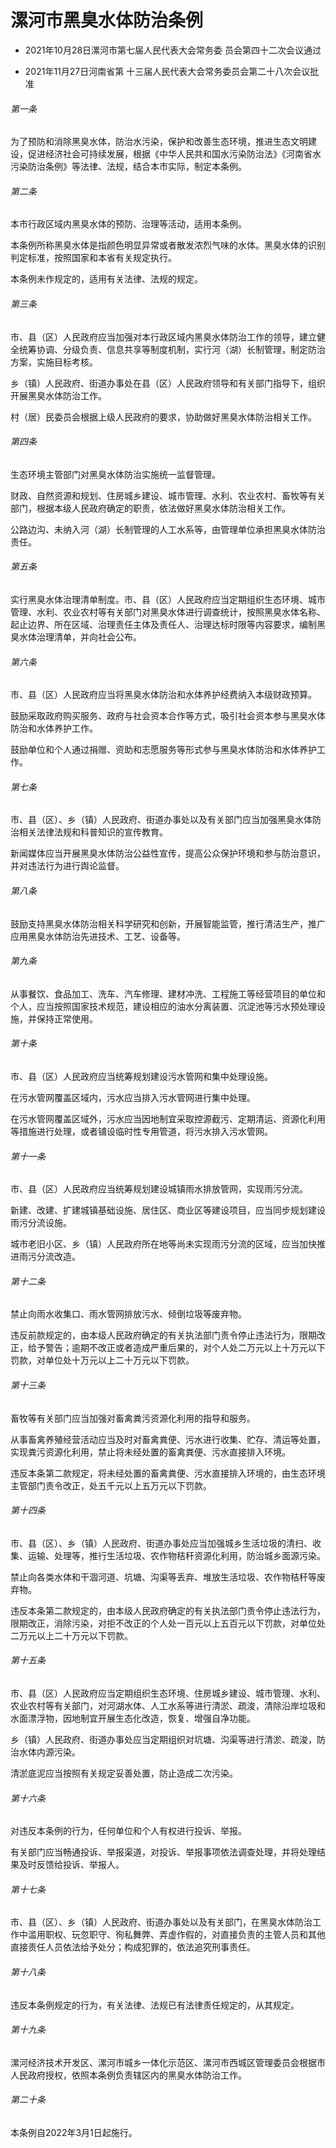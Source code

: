 # 漯河市黑臭水体防治条例

- 2021年10月28日漯河市第七届人民代表大会常务委
  员会第四十二次会议通过

- 2021年11月27日河南省第
  十三届人民代表大会常务委员会第二十八次会议批准

<!-- INFO END -->

###### 第一条

为了预防和消除黑臭水体，防治水污染，保护和改善生态环境，推进生态文明建设，促进经济社会可持续发展，根据《中华人民共和国水污染防治法》《河南省水污染防治条例》等法律、法规，结合本市实际，制定本条例。

###### 第二条

本市行政区域内黑臭水体的预防、治理等活动，适用本条例。

本条例所称黑臭水体是指颜色明显异常或者散发浓烈气味的水体。黑臭水体的识别判定标准，按照国家和本省有关规定执行。

本条例未作规定的，适用有关法律、法规的规定。

###### 第三条

市、县（区）人民政府应当加强对本行政区域内黑臭水体防治工作的领导，建立健全统筹协调、分级负责、信息共享等制度机制，实行河（湖）长制管理，制定防治方案，实施目标考核。

乡（镇）人民政府、街道办事处在县（区）人民政府领导和有关部门指导下，组织开展黑臭水体防治工作。

村（居）民委员会根据上级人民政府的要求，协助做好黑臭水体防治相关工作。

###### 第四条

生态环境主管部门对黑臭水体防治实施统一监督管理。

财政、自然资源和规划、住房城乡建设、城市管理、水利、农业农村、畜牧等有关部门，根据本级人民政府确定的职责，依法做好黑臭水体防治相关工作。

公路边沟、未纳入河（湖）长制管理的人工水系等，由管理单位承担黑臭水体防治责任。

###### 第五条

实行黑臭水体治理清单制度。市、县（区）人民政府应当定期组织生态环境、城市管理、水利、农业农村等有关部门对黑臭水体进行调查统计，按照黑臭水体名称、起止边界、所在区域、治理责任主体及责任人、治理达标时限等内容要求，编制黑臭水体治理清单，并向社会公布。

###### 第六条

市、县（区）人民政府应当将黑臭水体防治和水体养护经费纳入本级财政预算。

鼓励采取政府购买服务、政府与社会资本合作等方式，吸引社会资本参与黑臭水体防治和水体养护工作。

鼓励单位和个人通过捐赠、资助和志愿服务等形式参与黑臭水体防治和水体养护工作。

###### 第七条

市、县（区）、乡（镇）人民政府、街道办事处以及有关部门应当加强黑臭水体防治相关法律法规和科普知识的宣传教育。

新闻媒体应当开展黑臭水体防治公益性宣传，提高公众保护环境和参与防治意识，并对违法行为进行舆论监督。

###### 第八条

鼓励支持黑臭水体防治相关科学研究和创新，开展智能监管，推行清洁生产，推广应用黑臭水体防治先进技术、工艺、设备等。

###### 第九条

从事餐饮、食品加工、洗车、汽车修理、建材冲洗、工程施工等经营项目的单位和个人，应当按照国家技术规范，建设相应的油水分离装置、沉淀池等污水预处理设施，并保持正常使用。

###### 第十条

市、县（区）人民政府应当统筹规划建设污水管网和集中处理设施。

在污水管网覆盖区域内，污水应当排入污水管网进行集中处理。

在污水管网覆盖区域外，污水应当因地制宜采取控源截污、定期清运、资源化利用等措施进行处理，或者铺设临时性专用管道，将污水排入污水管网。

###### 第十一条

市、县（区）人民政府应当统筹规划建设城镇雨水排放管网，实现雨污分流。

新建、改建、扩建城镇基础设施、居住区、商业区等建设项目，应当同步规划建设雨污分流设施。

城市老旧小区、乡（镇）人民政府所在地等尚未实现雨污分流的区域，应当加快推进雨污分流改造。

###### 第十二条

禁止向雨水收集口、雨水管网排放污水、倾倒垃圾等废弃物。

违反前款规定的，由本级人民政府确定的有关执法部门责令停止违法行为，限期改正，给予警告；逾期不改正或者造成严重后果的，对个人处二万元以上十万元以下罚款，对单位处十万元以上二十万元以下罚款。

###### 第十三条

畜牧等有关部门应当加强对畜禽粪污资源化利用的指导和服务。

从事畜禽养殖经营活动应当及时对畜禽粪便、污水进行收集、贮存、清运等处置，实现粪污资源化利用，禁止将未经处置的畜禽粪便、污水直接排入环境。

违反本条第二款规定，将未经处置的畜禽粪便、污水直接排入环境的，由生态环境主管部门责令改正，处五千元以上五万元以下罚款。

###### 第十四条

市、县（区）、乡（镇）人民政府、街道办事处应当加强城乡生活垃圾的清扫、收集、运输、处理等，推行生活垃圾、农作物秸秆资源化利用，防治城乡面源污染。

禁止向各类水体和干涸河道、坑塘、沟渠等丢弃、堆放生活垃圾、农作物秸秆等废弃物。

违反本条第二款规定的，由本级人民政府确定的有关执法部门责令停止违法行为，限期改正，消除污染，对拒不改正的个人处一百元以上五百元以下罚款，对单位处二万元以上二十万元以下罚款。

###### 第十五条

市、县（区）人民政府应当定期组织生态环境、住房城乡建设、城市管理、水利、农业农村等有关部门，对河湖水体、人工水系等进行清淤、疏浚，清除沿岸垃圾和水面漂浮物，因地制宜开展生态化改造，恢复、增强自净功能。

乡（镇）人民政府、街道办事处应当定期组织对坑塘、沟渠等进行清淤、疏浚，防治水体内源污染。

清淤底泥应当按照有关规定妥善处置，防止造成二次污染。

###### 第十六条

对违反本条例的行为，任何单位和个人有权进行投诉、举报。

有关部门应当畅通投诉、举报渠道，对投诉、举报事项依法调查处理，并将处理结果及时反馈给投诉、举报人。

###### 第十七条

市、县（区）、乡（镇）人民政府、街道办事处以及有关部门，在黑臭水体防治工作中滥用职权、玩忽职守、徇私舞弊、弄虚作假的，对直接负责的主管人员和其他直接责任人员依法给予处分；构成犯罪的，依法追究刑事责任。

###### 第十八条

违反本条例规定的行为，有关法律、法规已有法律责任规定的，从其规定。

###### 第十九条

漯河经济技术开发区、漯河市城乡一体化示范区、漯河市西城区管理委员会根据市人民政府授权，依照本条例负责辖区内的黑臭水体防治工作。

###### 第二十条

本条例自2022年3月1日起施行。
